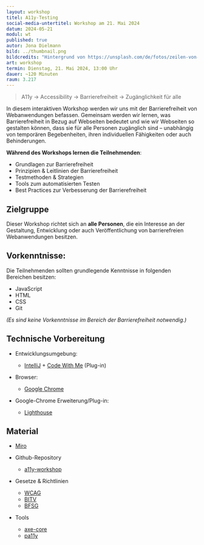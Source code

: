 ```yaml
---
layout: workshop
titel: A11y-Testing
social-media-untertitel: Workshop am 21. Mai 2024
datum: 2024-05-21
modul: wt
published: true
autor: Jona Dielmann
bild: ../thumbnail.png
bildcredits: "Hintergrund von https://unsplash.com/de/fotos/zeilen-von-html-codes-4hbJ-eymZ1o, Piktogramme von Microsoft-PowerPoint"
art: workshop
termin: Dienstag, 21. Mai 2024, 13:00 Uhr
dauer: ~120 Minuten
raum: 3.217
---
```


> A11y &rarr; Accessibility &rarr; Barrierefreiheit &rarr; Zugänglichkeit für alle

In diesem interaktiven Workshop werden wir uns mit der Barrierefreiheit von Webanwendungen befassen. Gemeinsam werden wir lernen, was Barrierefreiheit in Bezug auf Webseiten bedeutet und wie wir Webseiten so gestalten können, dass sie für alle Personen zugänglich sind – unabhängig von temporären Begebenheiten, ihren individuellen Fähigkeiten oder auch Behinderungen.

**Während des Workshops lernen die Teilnehmenden**:

* Grundlagen zur Barrierefreiheit
* Prinzipien & Leitlinien der Barrierefreiheit
* Testmethoden & Strategien
* Tools zum automatisierten Testen
* Best Practices zur Verbesserung der Barrierefreiheit


## Zielgruppe
Dieser Workshop richtet sich an **alle Personen**, die ein Interesse an der Gestaltung, Entwicklung oder auch Veröffentlichung von barrierefreien Webanwendungen besitzen.


## Vorkenntnisse:
Die Teilnehmenden sollten grundlegende Kenntnisse in folgenden Bereichen besitzen:

* JavaScript
* HTML
* CSS
* Git

_(Es sind keine Vorkenntnisse im Bereich der Barrierefreiheit notwendig.)_


## Technische Vorbereitung
* Entwicklungsumgebung:
    * [IntelliJ](https://www.jetbrains.com/) + [Code With Me](https://www.jetbrains.com/help/idea/code-with-me.html) (Plug-in)

* Browser:
    * [Google Chrome](https://www.google.com/intl/de/chrome/)

* Google-Chrome Erweiterung/Plug-in:
    * [Lighthouse](https://chromewebstore.google.com/detail/lighthouse/blipmdconlkpinefehnmjammfjpmpbjk?hl=de)


## Material

* [Miro](https://miro.com/app/board/uXjVOFsx-Os=/?share_link_id=638615588424)

* Github-Repository
  * [a11y-workshop](https://github.com/jona-d01/a11y-workshop)

* Gesetze & Richtlinien
    * [WCAG](https://www.w3.org/WAI/standards-guidelines/wcag/)
    * [BITV](https://www.bundesfachstelle-barrierefreiheit.de/DE/Fachwissen/Informationstechnik/EU-Webseitenrichtlinie/BGG-und-BITV-2-0/Die-neue-BITV-2-0/die-neue-bitv-2-0_node.html)
    * [BFSG](https://www.bundesfachstelle-barrierefreiheit.de/DE/Fachwissen/Produkte-und-Dienstleistungen/Barrierefreiheitsstaerkungsgesetz/barrierefreiheitsstaerkungsgesetz_node.html)

* Tools
  * [axe-core](https://github.com/dequelabs/axe-core)
  * [pa11y](https://github.com/pa11y/pa11y)

